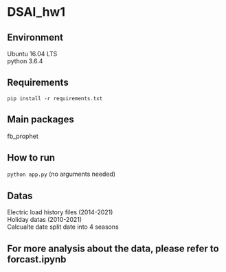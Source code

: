 DSAI_hw1
===

Environment
---
Ubuntu 16.04 LTS  
python 3.6.4

Requirements
---
`pip install -r requirements.txt`

Main packages
---
fb_prophet

How to run
---
`python app.py` (no arguments needed)

Datas
---
Electric load history files (2014-2021)  
Holiday datas (2010-2021)  
Calcualte date split date into 4 seasons  

For more analysis about the data, please refer to forcast.ipynb
---